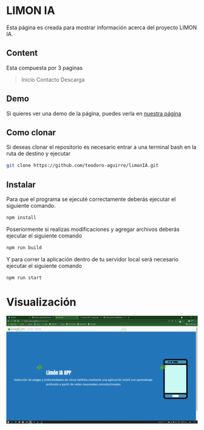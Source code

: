 # LIMON IA
Esta página es creada para mostrar información acerca del proyecto LIMON IA.

## Content
Esta compuesta por 3 paginas
>Inicio
>Contacto
>Descarga

## Demo
Si quieres ver una demo de la página, puedes verla en [nuestra página](https://teodoro-aguirre.github.io/limonIA/dist/)

## Como clonar
Si deseas clonar el repositorio es necesario entrar a una terminal bash en la ruta de destino y ejecutar
```bash
git clone https://github.com/teodoro-aguirre/limonIA.git
```

## Instalar
Para que el programa se ejecuté correctamente deberás ejecutar el siguiente comando.
```bash
npm install
```
Poseriormente si realizas modificaciones y agregar archivos deberás ejecutar el siguiente comando
```bash
npm run build
```
Y para correr la aplicación dentro de tu servidor local será necesario ejecutar el siguiente comando
```bash
npm run start
```

# Visualización

![](/limoncapture.png)

